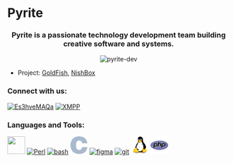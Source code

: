 # Pyrite
<h3 align="center">Pyrite is a passionate technology development team building creative software and systems.</h3>

<p align="center"> <img src="https://komarev.com/ghpvc/?username=pyrite-dev&label=Profile%20views&color=0e75b6&style=flat" alt="pyrite-dev" /> </p>

- Project: [GoldFish](https://github.com/pyrite-dev/goldfish), [NishBox](https://github.com/pyrite-dev/nishbox/)

<h3 align="left">Connect with us:</h3>
<p align="left">
<a href="https://discord.gg/Es3hveMAQa" target="blank"><img src="https://raw.githubusercontent.com/rahuldkjain/github-profile-readme-generator/master/src/images/icons/Social/discord.svg" alt="Es3hveMAQa" height="30" width="40" /></a> <a href="xmpp:pyrite@conference.nishi.boats?join"><img src="https://xmpp.org/images/logos/xmpp-logo-text.svg" alt="XMPP" height="40" width="40" /></a>
</p>

<h3 align="left">Languages and Tools:</h3>
<p align="left"> <a href="https://www.jenkins.io/" target="_blank" rel="noreferrer"><img src="https://www.vectorlogo.zone/logos/jenkins/jenkins-icon.svg" width="40" height="40"></a> <a href="https://www.perl.org/" target="_blank" rel="noreferrer"><img src="https://www.vectorlogo.zone/logos/perl/perl-icon.svg" alt="Perl" width="40" height="40"/></a> <a href="https://www.gnu.org/software/bash/" target="_blank" rel="noreferrer"><img src="https://bashlogo.com/img/symbol/svg/full_colored_dark.svg" alt="bash" width="40" height="40"/></a> <a href="https://www.cprogramming.com/" target="_blank" rel="noreferrer"><img src="https://raw.githubusercontent.com/devicons/devicon/master/icons/c/c-original.svg" alt="c" width="40" height="40"/></a> <a href="https://www.figma.com/" target="_blank" rel="noreferrer"><img src="https://www.vectorlogo.zone/logos/figma/figma-icon.svg" alt="figma" width="40" height="40"/></a> <a href="https://git-scm.com/" target="_blank" rel="noreferrer"><img src="https://www.vectorlogo.zone/logos/git-scm/git-scm-icon.svg" alt="git" width="40" height="40"/></a> <a href="https://www.linux.org/" target="_blank" rel="noreferrer"><img src="https://raw.githubusercontent.com/devicons/devicon/master/icons/linux/linux-original.svg" alt="linux" width="40" height="40"/></a> <a href="https://www.php.net" target="_blank" rel="noreferrer"><img src="https://raw.githubusercontent.com/devicons/devicon/master/icons/php/php-original.svg" alt="php" width="40" height="40"/></a> </p>
